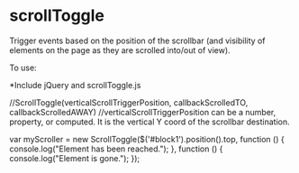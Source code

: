 scrollToggle
============

Trigger events based on the position of the scrollbar (and visibility of elements on the page as they are scrolled into/out of view).

To use:

*Include jQuery and scrollToggle.js

//ScrollToggle(verticalScrollTriggerPosition, callbackScrolledTO, callbackScrolledAWAY)
//verticalScrollTriggerPosition can be a number, property, or computed.  It is the vertical Y coord of the scrollbar destination.

var myScroller = new ScrollToggle($('#block1').position().top, function () {
    console.log("Element has been reached.");
}, function () {
    console.log("Element is gone.");
});
